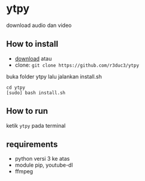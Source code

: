 # ytpy
download audio dan video

## How to install
- [download](https://github.com/r3duc3/ytpy/archive/master.zip)
atau 
- clone: 
`git clone https://github.com/r3duc3/ytpy`

buka folder ytpy lalu jalankan install.sh
```
cd ytpy
[sudo] bash install.sh
```

## How to run
ketik `ytpy` pada terminal

## requirements
- python versi 3 ke atas
- module pip, youtube-dl
- ffmpeg
